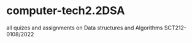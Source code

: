 # computer-tech2.2DSA
all quizes and assignments on Data structures and Algorithms
SCT212-0108/2022
